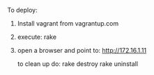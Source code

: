 To deploy:

1. Install vagrant from vagrantup.com
2. execute: rake
4. open a browser and point to:
   http://172.16.1.11

   to clean up do:
   rake destroy
   rake uninstall
